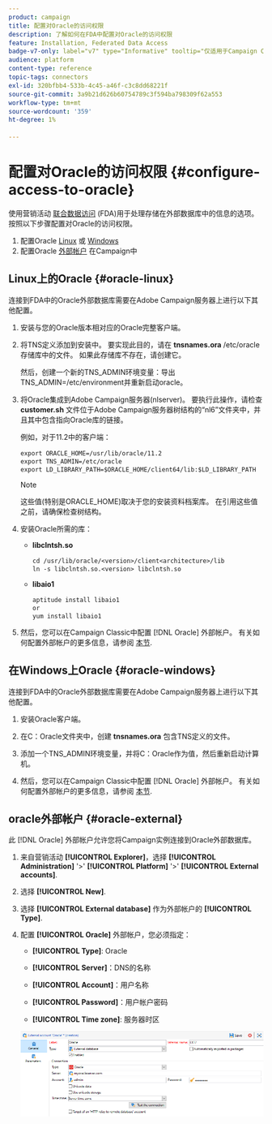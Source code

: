 ```yaml
---
product: campaign
title: 配置对Oracle的访问权限
description: 了解如何在FDA中配置对Oracle的访问权限
feature: Installation, Federated Data Access
badge-v7-only: label="v7" type="Informative" tooltip="仅适用于Campaign Classicv7"
audience: platform
content-type: reference
topic-tags: connectors
exl-id: 320bfbb4-533b-4c45-a46f-c3c8dd68221f
source-git-commit: 3a9b21d626b60754789c3f594ba798309f62a553
workflow-type: tm+mt
source-wordcount: '359'
ht-degree: 1%

---
```


# 配置对Oracle的访问权限 {#configure-access-to-oracle}



使用营销活动 [联合数据访问](../../installation/using/about-fda.md) (FDA)用于处理存储在外部数据库中的信息的选项。 按照以下步骤配置对Oracle的访问权限。

1. 配置Oracle [Linux](#oracle-linux) 或 [Windows](#azure-windows)
1. 配置Oracle [外部帐户](#oracle-external) 在Campaign中

## Linux上的Oracle {#oracle-linux}

连接到FDA中的Oracle外部数据库需要在Adobe Campaign服务器上进行以下其他配置。

1. 安装与您的Oracle版本相对应的Oracle完整客户端。
1. 将TNS定义添加到安装中。 要实现此目的，请在 **tnsnames.ora** /etc/oracle存储库中的文件。 如果此存储库不存在，请创建它。

   然后，创建一个新的TNS_ADMIN环境变量：导出TNS_ADMIN=/etc/environment并重新启动oracle。

1. 将Oracle集成到Adobe Campaign服务器(nlserver)。 要执行此操作，请检查 **customer.sh** 文件位于Adobe Campaign服务器树结构的“nl6”文件夹中，并且其中包含指向Oracle库的链接。

   例如，对于11.2中的客户端：

   ```
   export ORACLE_HOME=/usr/lib/oracle/11.2
   export TNS_ADMIN=/etc/oracle
   export LD_LIBRARY_PATH=$ORACLE_HOME/client64/lib:$LD_LIBRARY_PATH
   ```

   >[!NOTE]
   >
   >这些值(特别是ORACLE_HOME)取决于您的安装资料档案库。 在引用这些值之前，请确保检查树结构。

1. 安装Oracle所需的库：

   * **libclntsh.so**

     ```
     cd /usr/lib/oracle/<version>/client<architecture>/lib
     ln -s libclntsh.so.<version> libclntsh.so
     ```

   * **libaio1**

     ```
     aptitude install libaio1
     or
     yum install libaio1
     ```

1. 然后，您可以在Campaign Classic中配置 [!DNL Oracle] 外部帐户。 有关如何配置外部帐户的更多信息，请参阅 [本节](#oracle-external).

## 在Windows上Oracle {#oracle-windows}

连接到FDA中的Oracle外部数据库需要在Adobe Campaign服务器上进行以下其他配置。

1. 安装Oracle客户端。

1. 在C：Oracle文件夹中，创建 **tnsnames.ora** 包含TNS定义的文件。

1. 添加一个TNS_ADMIN环境变量，并将C：Oracle作为值，然后重新启动计算机。

1. 然后，您可以在Campaign Classic中配置 [!DNL Oracle] 外部帐户。 有关如何配置外部帐户的更多信息，请参阅 [本节](#oracle-external).

## oracle外部帐户 {#oracle-external}

此 [!DNL Oracle] 外部帐户允许您将Campaign实例连接到Oracle外部数据库。

1. 来自营销活动 **[!UICONTROL Explorer]**，选择 **[!UICONTROL Administration]** &#39;>&#39; **[!UICONTROL Platform]** &#39;>&#39; **[!UICONTROL External accounts]**.

1. 选择 **[!UICONTROL New]**.

1. 选择 **[!UICONTROL External database]** 作为外部帐户的 **[!UICONTROL Type]**.

1. 配置 **[!UICONTROL Oracle]** 外部帐户，您必须指定：

   * **[!UICONTROL Type]**: Oracle

   * **[!UICONTROL Server]**：DNS的名称

   * **[!UICONTROL Account]**：用户名称

   * **[!UICONTROL Password]**：用户帐户密码

   * **[!UICONTROL Time zone]**: 服务器时区

   ![](assets/oracle_config.png)
